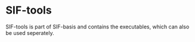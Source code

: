 # SIF-tools
SIF-tools is part of SIF-basis and contains the executables, which can also be used seperately.
